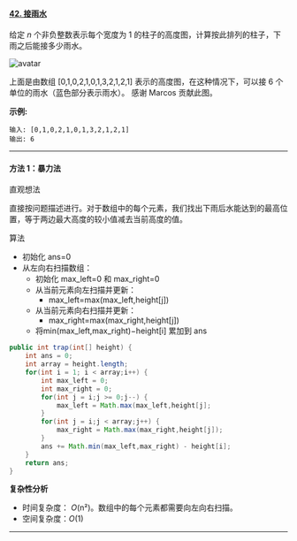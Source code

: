 #### [42. 接雨水](https://leetcode-cn.com/problems/trapping-rain-water/)

给定 *n* 个非负整数表示每个宽度为 1 的柱子的高度图，计算按此排列的柱子，下雨之后能接多少雨水。

![avatar](https://assets.leetcode-cn.com/aliyun-lc-upload/uploads/2018/10/22/rainwatertrap.png)

上面是由数组 [0,1,0,2,1,0,1,3,2,1,2,1] 表示的高度图，在这种情况下，可以接 6 个单位的雨水（蓝色部分表示雨水）。 感谢 Marcos 贡献此图。

**示例:**

```
输入: [0,1,0,2,1,0,1,3,2,1,2,1]
输出: 6
```

---

#### 方法 1：暴力法

直观想法

直接按问题描述进行。对于数组中的每个元素，我们找出下雨后水能达到的最高位置，等于两边最大高度的较小值减去当前高度的值。

算法

- 初始化 ans=0
- 从左向右扫描数组：
  - 初始化 max_left=0 和 max_right=0
  - 从当前元素向左扫描并更新：
    - max_left=max(max_left,height[j])
  - 从当前元素向右扫描并更新：
    - max_right=max(max_right,height[j])
  - 将min(max_left,max_right)−height[i] 累加到 ans

```Java
public int trap(int[] height) {
    int ans = 0;
    int array = height.length;
    for(int i = 1; i < array;i++) {
        int max_left = 0;
        int max_right = 0;
        for(int j = i;j >= 0;j--) {
            max_left = Math.max(max_left,height[j];
        }
        for(int j = i;j < array;j++) {
            max_right = Math.max(max_right,height[j]);
        }
        ans += Math.min(max_left,max_right) - height[i];                        
    }
    return ans;
}
```

**复杂性分析**

- 时间复杂度： *O*(n²)。数组中的每个元素都需要向左向右扫描。
- 空间复杂度：*O*(1) 

---